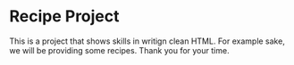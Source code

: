 # Recipe Project

This is a project that shows skills in writign clean HTML. For example sake, we will be providing some recipes. Thank you for your time.